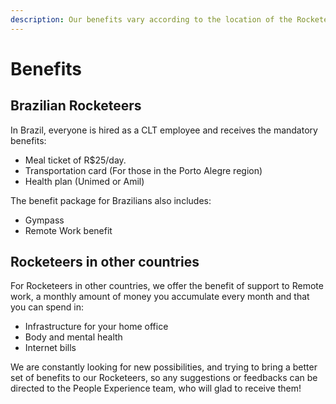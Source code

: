 ```yaml
---
description: Our benefits vary according to the location of the Rocketeer.
---
```


# Benefits

## Brazilian Rocketeers

In Brazil, everyone is hired as a CLT employee and receives the mandatory benefits:

* Meal ticket of R$25/day. 
* Transportation card \(For those in the Porto Alegre region\)
* Health plan \(Unimed or Amil\)

The benefit package for Brazilians also includes:

* Gympass
* Remote Work benefit

## Rocketeers in other countries

For Rocketeers in other countries, we offer the benefit of support to Remote work, a monthly amount of money you accumulate every month and that you can spend in:

* Infrastructure for your home office
* Body and mental health
* Internet bills

We are constantly looking for new possibilities, and trying to bring a better set of benefits to our Rocketeers, so any suggestions or feedbacks can be directed to the People Experience team, who will glad to receive them!

